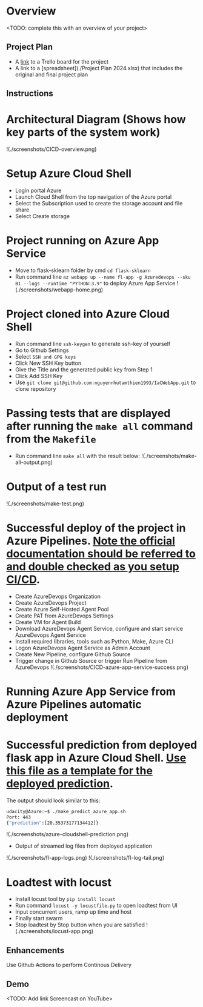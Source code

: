 # Overview

<TODO: complete this with an overview of your project>

## Project Plan

* A [link](https://trello.com/b/Wgsr5BSy/devops-cicd) to a Trello board for the project
* A link to a [spreadsheet](./Project Plan 2024.xlsx) that includes the original and final project plan 

## Instructions

# Architectural Diagram (Shows how key parts of the system work)
!(./screenshots/CICD-overview.png)

# Setup Azure Cloud Shell
* Login portal Azure
* Launch Cloud Shell from the top navigation of the Azure portal
* Select the Subscription used to create the storage account and file share
* Select Create storage

# Project running on Azure App Service
* Move to flask-sklearn folder by cmd `cd flask-sklearn`
* Run command line `az webapp up --name fl-app -g Azuredevops --sku B1 --logs --runtime "PYTHON:3.9"` to deploy Azure App Service
!(./screenshots/webapp-home.png)

# Project cloned into Azure Cloud Shell
* Run command line `ssh-keygen` to generate ssh-key of yourself
* Go to Github Settings
* Select `SSH and GPG keys`
* Click New SSH Key button
* Give the Title and the generated public key from Step 1
* Click Add SSH Key
* Use `git clone git@github.com:nguyennhutamthien1993/IaCWebApp.git` to clone repository

# Passing tests that are displayed after running the `make all` command from the `Makefile`
* Run command line `make all` with the result below:
!(./screenshots/make-all-output.png)
# Output of a test run
!(./screenshots/make-test.png)

# Successful deploy of the project in Azure Pipelines.  [Note the official documentation should be referred to and double checked as you setup CI/CD](https://docs.microsoft.com/en-us/azure/devops/pipelines/ecosystems/python-webapp?view=azure-devops).
* Create AzureDevops Organization
* Create AzureDevops Project
* Create Azure Self-Hosted Agent Pool
* Create PAT from AzureDevops Settings
* Create VM for Agent Build
* Download AzureDevops Agent Service, configure and start service AzureDevops Agent Service
* Install required libraries, tools such as Python, Make, Azure CLI
* Logon AzureDevops Agent Service as Admin Account
* Create New Pipeline, configure Github Source
* Trigger change in Github Source or trigger Run Pipeline from AzureDevops
!(./screenshots/CICD-azure-app-service-success.png)
# Running Azure App Service from Azure Pipelines automatic deployment

# Successful prediction from deployed flask app in Azure Cloud Shell.  [Use this file as a template for the deployed prediction](https://github.com/udacity/nd082-Azure-Cloud-DevOps-Starter-Code/blob/master/C2-AgileDevelopmentwithAzure/project/starter_files/flask-sklearn/make_predict_azure_app.sh).
The output should look similar to this:

```bash
udacity@Azure:~$ ./make_predict_azure_app.sh
Port: 443
{"prediction":[20.35373177134412]}
```
!(./screenshots/azure-cloudshell-prediction.png)

* Output of streamed log files from deployed application

!(./screenshots/fl-app-logs.png)
!(./screenshots/fl-log-tail.png)

# Loadtest with locust
* Install locust tool by `pip install locust`
* Run command `locust -y locustfile.py` to open loadtest from UI
* Input concurrent users, ramp up time and host
* Finally start swarm
* Stop loadtest by Stop button when you are satisfied
!(./screenshots/locust-app.png)

## Enhancements

Use Github Actions to perform Continous Delivery 

## Demo 

<TODO: Add link Screencast on YouTube>


